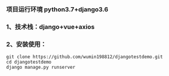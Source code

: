 
### 项目运行环境 python3.7+django3.6
### 1、技术栈：django+vue+axios
### 2、安装使用：
    git clone https://github.com/wumin198812/djangotestdemo.git
    cd djangotestdemo
    django manage.py runserver
